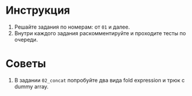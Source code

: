 # Инструкция

1. Решайте задания по номерам: от `01` и далее.
2. Внутри каждого задания раскомментируйте и проходите тесты по очереди.

# Советы
1. В задании `02_concat` попробуйте два вида fold expression и трюк с dummy array.
